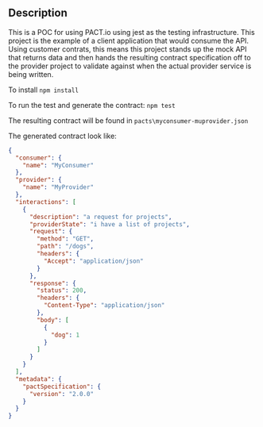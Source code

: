 Description
-----------
This is a POC for using PACT.io using jest as the testing infrastructure.  This project is the example of a client application that would consume the API.  Using customer contrats, this means this project stands up the mock API that returns data and then hands the resulting contract specification off to the provider project to validate against when the actual provider service is being written.

To install
`npm install`

To run the test and generate the contract:
`npm test`

The resulting contract will be found in `pacts\myconsumer-muprovider.json`

The generated contract look like:

```json
{
  "consumer": {
    "name": "MyConsumer"
  },
  "provider": {
    "name": "MyProvider"
  },
  "interactions": [
    {
      "description": "a request for projects",
      "providerState": "i have a list of projects",
      "request": {
        "method": "GET",
        "path": "/dogs",
        "headers": {
          "Accept": "application/json"
        }
      },
      "response": {
        "status": 200,
        "headers": {
          "Content-Type": "application/json"
        },
        "body": [
          {
            "dog": 1
          }
        ]
      }
    }
  ],
  "metadata": {
    "pactSpecification": {
      "version": "2.0.0"
    }
  }
}
```